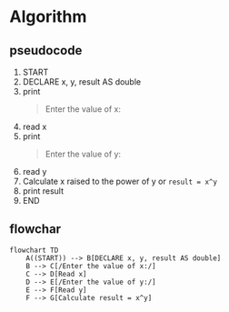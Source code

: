 # Algorithm
## pseudocode
1. START
2. DECLARE x, y, result AS double
3. print
    >Enter the value of x: 
4. read x
5. print
    >Enter the value of y: 
6. read y
7. Calculate x raised to the power of y or `result = x^y`
8. print result
9.  END

## flowchar 
``` mermaid
flowchart TD
    A((START)) --> B[DECLARE x, y, result AS double]
    B --> C[/Enter the value of x:/]
    C --> D[Read x]
    D --> E[/Enter the value of y:/]
    E --> F[Read y]
    F --> G[Calculate result = x^y]
